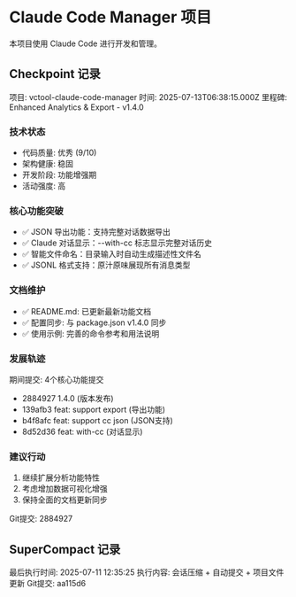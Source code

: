 # Claude Code Manager 项目

本项目使用 Claude Code 进行开发和管理。

## Checkpoint 记录

项目: vctool-claude-code-manager
时间: 2025-07-13T06:38:15.000Z
里程碑: Enhanced Analytics & Export - v1.4.0

### 技术状态
- 代码质量: 优秀 (9/10)
- 架构健康: 稳固
- 开发阶段: 功能增强期
- 活动强度: 高

### 核心功能突破
- ✅ JSON 导出功能：支持完整对话数据导出
- ✅ Claude 对话显示：--with-cc 标志显示完整对话历史
- ✅ 智能文件命名：目录输入时自动生成描述性文件名
- ✅ JSONL 格式支持：原汁原味展现所有消息类型

### 文档维护
- ✅ README.md: 已更新最新功能文档
- ✅ 配置同步: 与 package.json v1.4.0 同步
- ✅ 使用示例: 完善的命令参考和用法说明

### 发展轨迹
期间提交: 4个核心功能提交
- 2884927 1.4.0 (版本发布)
- 139afb3 feat: support export (导出功能)
- b4f8afc feat: support cc json (JSON支持)
- 8d52d36 feat: with-cc (对话显示)

### 建议行动
1. 继续扩展分析功能特性
2. 考虑增加数据可视化增强
3. 保持全面的文档更新同步

Git提交: 2884927

## SuperCompact 记录

最后执行时间: 2025-07-11 12:35:25
执行内容: 会话压缩 + 自动提交 + 项目文件更新
Git提交: aa115d6